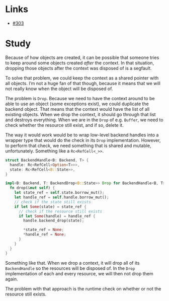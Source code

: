 # Links

- [#303](https://github.com/phaazon/luminance-rs/issues/304)

# Study

Because of how objects are created, it can be possible that someone tries to keep around some objects created
_after_ the context. In that situation, dropping those objects after the context was disposed of is a segfault.

To solve that problem, we could keep the context as a shared pointer with all objects. I’m not a huge fan of that
though, because it means that we will not really know when the object will be disposed of.

The problem is `Drop`. Because we need to have the context around to be able to use an object (some exceptions exist),
we could duplicate the backend object. That means that the context would have the list of all existing objects. When we
drop the context, it should go through that list and destroys everything. When we are in the `Drop` of e.g. `Buffer`, we
need to check whether the resource still exist, and if so, delete it.

The way it would work would be to wrap low-level backend handles into a wrapper type that would do the check in its
`Drop` implementation. However, to perform that check, we need something that is shared and mutable, unfortunately.
Something like a `Rc<RefCell<_>>`.

```rust
struct BackendHandle<B: Backend, T> {
  handle: Rc<RefCell<Option<T>>>,
  state: Rc<RefCell<B::State>>,
}

impl<B: Backend, T: BackendDrop<B::State>> Drop for BackendHandle<B, T> {
  fn drop(&mut self) {
    let state_ref = self.state.borrow_mut();
    let handle_ref = self.handle.borrow_mut();
    // check if the state still exists
    if let Some(state) = state_ref {
      // check if the resource still exists
      if let Some(handle) = handle_ref {
        handle.backend_drop(state);

        *state_ref = None;
        *handle_ref = None;
      }
    }
  }
}
```

Something like that. When we drop a context, it will drop all of its `BackendHandle` so the resources will be disposed
of. In the `Drop` implementation of each and every resource, we will then not drop them again.

The problem with that approach is the runtime check on whether or not the resource still exists.

